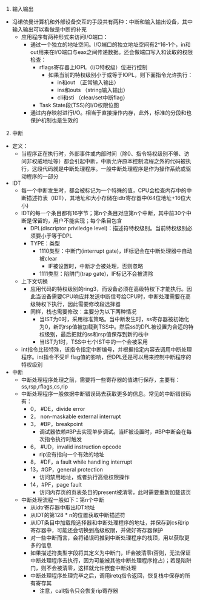 1. 输入输出
- 冯诺依曼计算机和外部设备交互的手段共有两种：中断和输入输出设备，其中输入输出可以看做是中断的补充
	- 应用程序有两种形式来访问I/O端口：
		- 通过一个独立的地址空间。I/O端口的独立地址空间有2^16-1个，in和out用来在I/O端口与eax之间传递数据。还会做端口写入和读取的权限检查：
			- rflags寄存器上IOPL（I/O特权级）位进行控制
				- 如果当前的特权级别小于或等于IOPL，则下面指令允许执行：
					- in和out （正常输入输出）
					- ins和outs （string输入输出）
					- cli和sti （clear/set中断flag）
			- Task State段(TSS)的I/O权限位图
		- 通过内存映射进行I/O。相当于直接操作内存，此外，标准的分段和也保护机制也是生效的

2. 中断
- 定义：
	- 当程序正在执行时，外部事件或内部时间（除0、指令特权级别不够、访问非权威地址等）都会引起中断，中断允许原本控制流程之外的代码被执行，这段代码就是中断处理程序。一般中断处理程序是作为操作系统或驱动程序的一部分
- IDT
	- 每一个中断发生时，都会被标记为一个特殊的值，CPU会检查内存中的中断描述符表（IDT），其地址和大小存储在idtr寄存器中(64位地址+16位大小)
	- IDT的每一个条目都有16字节；第n个条目对应第n个中断，其中前30个中断是保留的，用户不能实现；每个条目包含
		- DPL(discriptor priviledge level)：描述符特权级别。当前特权级别必须要小于等于DPL
		- TYPE：类型
			- 1110类型：中断门(interrupt gate)，IF标记会在中断处理器中自动被clear
				- IF被设置时，中断才会被处理，否则忽略
			- 1111类型：陷阱门(trap gate)，IF标记不会被清除
	- 上下文切换
		- 应用代码的特权级别的ring3，而设备必须在高级特权下才能执行。因此当设备需要CPU响应并发送中断信号给CPU时，中断处理需要在高级特权下执行，因此需要修改段选择器
		- 同样，栈也需要修改：主要分为以下两种情况
			- 当IST为0时，采用标准策略。当中断发生时，ss寄存器被初始化为0，新的rsp值被加载到TSS中。然后ss的DPL被设置为合适的特权级别，最后把就的ss和rsp值保存到新的栈中
			- 当IST为1时，TSS中七个IST中的一个会被采用
	- int指令比较特殊，该指令指定中断编号，并根据指定内容去调用中断处理程序。int指令不受IF flag值的影响，但DPL还是可以用来控制中断程序的特权级别
- 中断
	- 中断处理程序处理之前，需要将一些寄存器的值进行保存，主要有：ss,rsp,rflags,cs,rip
	- 中断处理程序一般依据中断错误码去获取更多的信息。常见的中断错误码有：
		- 0， #DE，divide error
		- 2，      non-maskable external interrupt
		- 3， #BP，breakpoint
			- 调试器依赖#BP去实现单步调试。当IF被设置时，#BP中断会在每次指令执行时触发
		- 6， #UD，invalid instruction opcode
			- rip没有指向一个有效的地址
		- 8， #DF，a fault while handling interrupt
		- 13，#GP，general protection
			- 访问禁用地址，或者执行高级权限操作
		- 14，#PF，page fault
			- 访问内存页的页表条目的present被清零，此时需要重新加载该页
	- 中断处理流程一般如下：第n个中断
		- 从idtr寄存器中取出IDT地址
		- 从IDT的第128 * n的位置获取中断描述符
		- 从IDT条目中加载段选择器和中断处理程序的地址，并保存到cs和rip寄存器中，可能还会切换到高级权限，并做好寄存器保护
		- 对一些中断而言，会将错误码推到中断处理程序的栈顶，用以获取更多的信息
		- 如果描述符类型字段将其定义为中断门，IF会被清零(否则，无法保证中断处理程序去执行，因为可能被其他中断处理程序抢占)；若是陷阱门，则不会被清零，这样就允许嵌套中断处理
		- 中断处理程序处理完毕之后，调用iretq指令返回，恢复栈中保存的所有寄存其
			- 注意，call指令只会恢复rip寄存器
